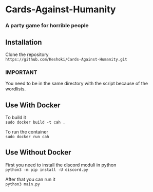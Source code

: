 # Cards-Against-Humanity  
### A party game for horrible people

## Installation  
Clone the repository   
`https://github.com/Keshoki/Cards-Against-Humanity.git`  
### IMPORTANT
You need to be in the same directory with the script because of the wordlists.

## Use With Docker  
To build it  
`sudo docker build -t cah .`  

To run the container  
`sudo docker run cah`  

## Use Without Docker  
First you need to install the discord moduli in python  
`python3 -m pip install -U discord.py`  

After that you can run it  
`python3 main.py`  
